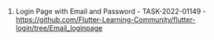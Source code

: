 
1. Login Page with Email and Password - TASK-2022-01149 - https://github.com/Flutter-Learning-Community/flutter-login/tree/Email_loginpage
